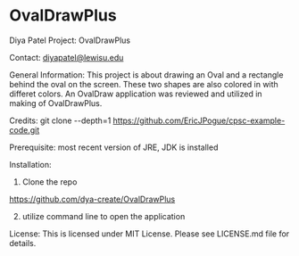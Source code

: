 # OvalDrawPlus

Diya Patel
Project: OvalDrawPlus

Contact: diyapatel@lewisu.edu

General Information: This project is about drawing an Oval and a rectangle behind the oval on the screen. These two shapes are also colored in with differet colors. An OvalDraw application was reviewed and utilized in making of OvalDrawPlus. 

Credits: git clone --depth=1 https://github.com/EricJPogue/cpsc-example-code.git 

Prerequisite: most recent version of JRE, JDK is installed

Installation:

1) Clone the repo

https://github.com/dya-create/OvalDrawPlus

2) utilize command line to open the application

License: This is licensed under MIT License. Please see LICENSE.md file for details.
